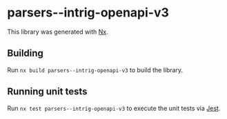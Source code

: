 # parsers--intrig-openapi-v3

This library was generated with [Nx](https://nx.dev).

## Building

Run `nx build parsers--intrig-openapi-v3` to build the library.

## Running unit tests

Run `nx test parsers--intrig-openapi-v3` to execute the unit tests via [Jest](https://jestjs.io).
